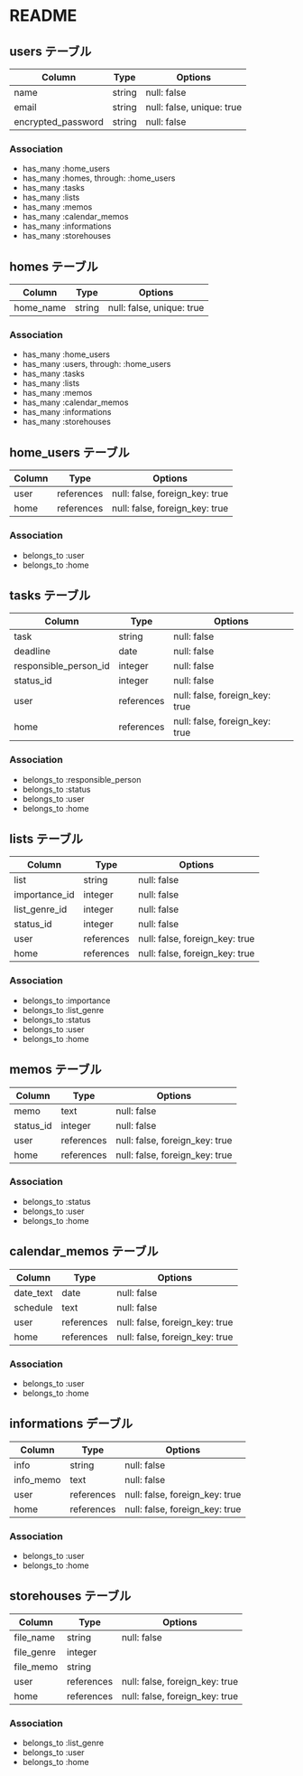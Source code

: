 # README

## users テーブル

| Column             | Type    | Options                   |
| ------------------ | ------- | ------------------------- |
| name               | string  | null: false               |
| email              | string  | null: false, unique: true |
| encrypted_password | string  | null: false               |

### Association

- has_many   :home_users
- has_many   :homes, through: :home_users
- has_many   :tasks
- has_many   :lists
- has_many   :memos
- has_many   :calendar_memos
- has_many   :informations
- has_many   :storehouses


## homes テーブル

| Column             | Type    | Options                   |
| ------------------ | ------- | ------------------------- |
| home_name          | string  | null: false, unique: true |

### Association

- has_many   :home_users
- has_many   :users, through: :home_users
- has_many   :tasks
- has_many   :lists
- has_many   :memos
- has_many   :calendar_memos
- has_many   :informations
- has_many   :storehouses


## home_users テーブル

| Column        | Type       | Options                        |
| ------------- | ---------- | ------------------------------ |
| user          | references | null: false, foreign_key: true |
| home          | references | null: false, foreign_key: true |

### Association

- belongs_to   :user
- belongs_to   :home


## tasks テーブル

| Column                | Type       | Options                        |
| --------------------- | ---------- | ------------------------------ |
| task                  | string     | null: false                    |
| deadline              | date       | null: false                    |
| responsible_person_id | integer    | null: false                    |
| status_id             | integer    | null: false                    |
| user                  | references | null: false, foreign_key: true |
| home                  | references | null: false, foreign_key: true |

### Association

- belongs_to  :responsible_person
- belongs_to  :status
- belongs_to  :user
- belongs_to  :home


## lists テーブル

| Column             | Type       | Options                        |
| ------------------ | ---------- | ------------------------------ |
| list               | string     | null: false                    |
| importance_id      | integer    | null: false                    |
| list_genre_id      | integer    | null: false                    |
| status_id          | integer    | null: false                    |
| user               | references | null: false, foreign_key: true |
| home               | references | null: false, foreign_key: true |

### Association

- belongs_to  :importance
- belongs_to  :list_genre
- belongs_to  :status
- belongs_to  :user
- belongs_to  :home


## memos テーブル

| Column             | Type       | Options                        |
| ------------------ | ---------- | ------------------------------ |
| memo               | text       | null: false                    |
| status_id          | integer    | null: false                    |
| user               | references | null: false, foreign_key: true |
| home               | references | null: false, foreign_key: true |

### Association

- belongs_to  :status
- belongs_to  :user
- belongs_to  :home


## calendar_memos テーブル

| Column             | Type       | Options                        |
| ------------------ | ---------- | ------------------------------ |
| date_text          | date       | null: false                    |
| schedule           | text       | null: false                    |
| user               | references | null: false, foreign_key: true |
| home               | references | null: false, foreign_key: true |

### Association

- belongs_to  :user
- belongs_to  :home


## informations デーブル

| Column             | Type       | Options                        |
| ------------------ | ---------- | ------------------------------ |
| info               | string     | null: false                    |
| info_memo          | text       | null: false                    |
| user               | references | null: false, foreign_key: true |
| home               | references | null: false, foreign_key: true |

### Association

- belongs_to  :user
- belongs_to  :home


## storehouses テーブル

| Column             | Type       | Options                        |
| ------------------ | ---------- | ------------------------------ |
| file_name          | string     | null: false                    |
| file_genre         | integer    |                                |
| file_memo          | string     |                                |
| user               | references | null: false, foreign_key: true |
| home               | references | null: false, foreign_key: true |

### Association

- belongs_to  :list_genre
- belongs_to  :user
- belongs_to  :home